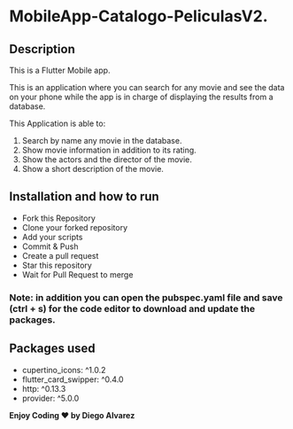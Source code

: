 # MobileApp-Catalogo-PeliculasV2.

## Description
This is a Flutter Mobile app.

This is an application where you can search for any movie and see the data on your phone while the app is in charge of displaying the results from a database.

This Application is able to:

1. Search by name any movie in the database.
2. Show movie information in addition to its rating.
3. Show the actors and the director of the movie.
4. Show a short description of the movie.

## Installation and how to run
- Fork this Repository
- Clone your forked repository
- Add your scripts
- Commit & Push
- Create a pull request
- Star this repository
- Wait for Pull Request to merge
### Note: in addition you can open the pubspec.yaml file and save (ctrl + s) for the code editor to download and update the packages.

## Packages used
- cupertino_icons: ^1.0.2
- flutter_card_swipper: ^0.4.0
- http: ^0.13.3
- provider: ^5.0.0

**Enjoy Coding ❤ by Diego Alvarez**